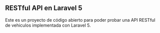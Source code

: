 ## RESTful API en Laravel 5

Este es un proyecto de código abierto para poder probar una API RESTful de vehiculos implementada con Laravel 5.
